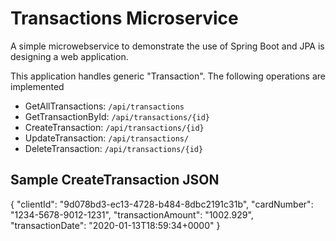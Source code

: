 # Transactions Microservice

A simple microwebservice to demonstrate the use of Spring Boot and JPA is designing a web application. 

This application handles generic "Transaction". The following operations are implemented
- GetAllTransactions: `/api/transactions`
- GetTransactionById: `/api/transactions/{id}`
- CreateTransaction: `/api/transactions/{id}`
- UpdateTransaction: `/api/transactions/`
- DeleteTransaction: `/api/transactions/{id}`

## Sample CreateTransaction JSON
{
  "clientId": "9d078bd3-ec13-4728-b484-8dbc2191c31b",
  "cardNumber": "1234-5678-9012-1231",
  "transactionAmount": "1002.929",
  "transactionDate": "2020-01-13T18:59:34+0000"
}

